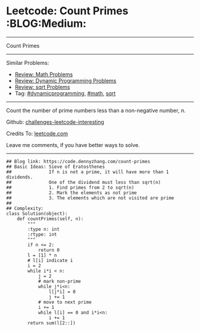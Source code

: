 # Leetcode: Count Primes     :BLOG:Medium:


---

Count Primes  

---

Similar Problems:  
-   [Review: Math Problems](https://code.dennyzhang.com/review-math)
-   [Review: Dynamic Programming Problems](https://code.dennyzhang.com/review-dynamicprogramming)
-   [Review: sqrt Problems](https://code.dennyzhang.com/review-sqrt)
-   Tag: [#dynamicprogramming](https://code.dennyzhang.com/tag/dynamicprogramming), [#math](https://code.dennyzhang.com/tag/math), [sqrt](https://code.dennyzhang.com/tag/sqrt)

---

Count the number of prime numbers less than a non-negative number, n.  

Github: [challenges-leetcode-interesting](https://github.com/DennyZhang/challenges-leetcode-interesting/tree/master/count-primes)  

Credits To: [leetcode.com](https://leetcode.com/problems/count-primes/description/)  

Leave me comments, if you have better ways to solve.  

---

    ## Blog link: https://code.dennyzhang.com/count-primes
    ## Basic Ideas: Sieve of Eratosthenes
    ##              If n is not a prime, it will have more than 1 dividends.
    ##              One of the dividend must less than sqrt(n)
    ##              1. Find primes from 2 to sqrt(n)
    ##              2. Mark the elements as not prime
    ##              3. The elements which are not visited are prime
    ##
    ## Complexity:
    class Solution(object):
        def countPrimes(self, n):
            """
            :type n: int
            :rtype: int
            """
            if n <= 2:
                return 0
            l = [1] * n
            # l[i] indicate i
            i = 2
            while i*i < n:
                j = 2
                # mark non-prime
                while j*i<n:
                    l[j*i] = 0
                    j += 1
                # move to next prime
                i += 1
                while l[i] == 0 and i*i<n:
                    i += 1
            return sum(l[2::])